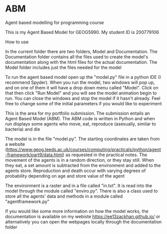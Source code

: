 # ABM
 Agent based modelling for programming course

 This is my Agent Based Model for GEOG5990. My student ID is 200779106

 How to use

 In the current folder there are two folders, Model and Documentation. The
 Documentation folder contains all the files used to create the model's
 documentation along with the html files for the actual documentation.
 The Model folder includes just the files needed for the model

 To run the agent based model open up the "model.py" file in a python IDE
 (I recommend Spyder). When you run the model, two windows will pop up,
 and on one of them it will have a drop down menu called "Model". Click
 on that then click "Run Model" and you will see the model animation begin
 to run. You can close the windows and stop the model if it hasn't already.
 Feel free to change some of the initial parameters if you would like to
 experiment

This is the area for my portfolio submission. The submission entails an Agent Based Model
(ABM). The ABM code is written in Python and when run displays some agents who
move, eat, reproduce (asexually, similar to bacteria) and die

The model is in the file "model.py". The starting coordinates are taken from a website
(https://www.geog.leeds.ac.uk/courses/computing/practicals/python/agent-framework/part9/data.html)
as requested in the practical notes. The movement of the agents is in a random
direction, or they stay still. When they eat, a set amount is subtracted from the environment
and added to the agents store. Reproduction and death occur with varying degrees of
probability depending on age and store value of the agent

The environment is a raster and in a file called "in.txt". It is read into the model
through the module called "enviro.py". There is also a class used to store all the agents'
data and methods in a module called "agentframework.py"

 If you would like some more information on how the model works, the
 documentation is available on my webiste https://ee13zackhan.github.io/
 or alternatively you can open the webpages locally through the
 documentation folder
